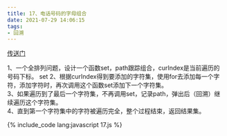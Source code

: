 ```yaml
---
title: 17、电话号码的字母组合
date: 2021-07-29 14:06:15
tags:
- 回溯
---
```

[传送门](https://leetcode-cn.com/problems/letter-combinations-of-a-phone-number/)

1、一个全排列问题，设计一个函数set，path跟踪组合，curIndex是当前遍历的号码下标。   set
2、根据curIndex得到要添加的字符集，使用for去添加每一个字符，添加字符时，再次调用这个函数set添加下一个字符集。   
3、如果遍历到了最后一个字符集，不再调用set，记录path，弹出后（回溯）继续遍历这个字符集。   
4、直到第一个字符集中的字符被遍历完全，整个过程结束，返回结果集。

{% include_code lang:javascript 17.js %}
